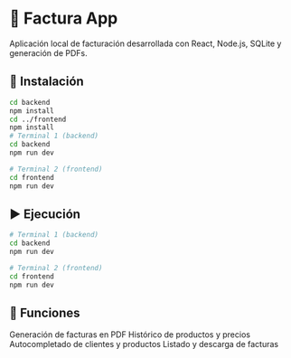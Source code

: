 # 🧾 Factura App

Aplicación local de facturación desarrollada con React, Node.js, SQLite y generación de PDFs.

## 🔧 Instalación

```bash
cd backend
npm install
cd ../frontend
npm install
# Terminal 1 (backend)
cd backend
npm run dev

# Terminal 2 (frontend)
cd frontend
npm run dev
```

## ▶️ Ejecución

```bash
# Terminal 1 (backend)
cd backend
npm run dev

# Terminal 2 (frontend)
cd frontend
npm run dev
```

## 🧠 Funciones
Generación de facturas en PDF
Histórico de productos y precios
Autocompletado de clientes y productos
Listado y descarga de facturas